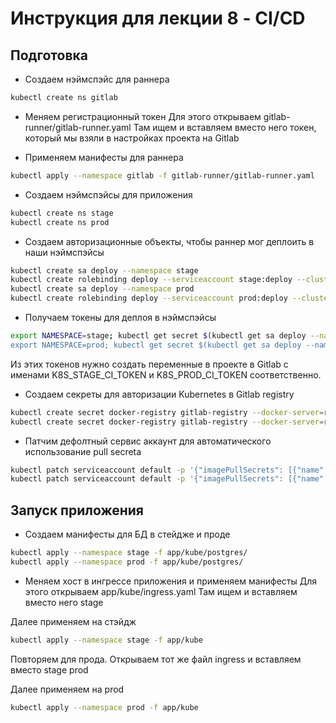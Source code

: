 # Инструкция для лекции 8 - CI/CD

## Подготовка

* Создаем нэймспэйс для раннера

```bash
kubectl create ns gitlab
```

* Меняем регистрационный токен
Для этого открываем gitlab-runner/gitlab-runner.yaml
Там ищем <CHANGE ME> и вставляем вместо него токен,
который мы взяли в настройках проекта на Gitlab

* Применяем манифесты для раннера

```bash
kubectl apply --namespace gitlab -f gitlab-runner/gitlab-runner.yaml
```

* Создаем нэймспэйсы для приложения

```bash
kubectl create ns stage
kubectl create ns prod
```

* Создаем авторизационные объекты, чтобы раннер мог деплоить в наши нэймспэйсы

```bash
kubectl create sa deploy --namespace stage
kubectl create rolebinding deploy --serviceaccount stage:deploy --clusterrole edit --namespace stage
kubectl create sa deploy --namespace prod
kubectl create rolebinding deploy --serviceaccount prod:deploy --clusterrole edit --namespace prod
```

* Получаем токены для деплоя в нэймспэйсы

```bash
export NAMESPACE=stage; kubectl get secret $(kubectl get sa deploy --namespace $NAMESPACE -o jsonpath='{.secrets[0].name}') --namespace $NAMESPACE -o jsonpath='{.data.token}
export NAMESPACE=prod; kubectl get secret $(kubectl get sa deploy --namespace $NAMESPACE -o jsonpath='{.secrets[0].name}') --namespace $NAMESPACE -o jsonpath='{.data.token}
```

Из этих токенов нужно создать переменные в проекте в Gitlab с именами
K8S_STAGE_CI_TOKEN и K8S_PROD_CI_TOKEN соответственно.

* Создаем секреты для авторизации Kubernetes в Gitlab registry

```bash
kubectl create secret docker-registry gitlab-registry --docker-server=registry.gitlab.com --docker-username=<USERNAME> --docker-password=<PASSWORD> --docker-email=admin@admin.admin --namespace stage
kubectl create secret docker-registry gitlab-registry --docker-server=registry.gitlab.com --docker-username=<USERNAME> --docker-password=<PASSWORD> --docker-email=admin@admin.admin --namespace prod
```

* Патчим дефолтный сервис аккаунт для автоматического использование pull secretа

```bash
kubectl patch serviceaccount default -p '{"imagePullSecrets": [{"name": "gitlab-registry"}]}' -n stage
kubectl patch serviceaccount default -p '{"imagePullSecrets": [{"name": "gitlab-registry"}]}' -n prod
```

## Запуск приложения

* Создаем манифесты для БД в стейдже и проде

```bash
kubectl apply --namespace stage -f app/kube/postgres/
kubectl apply --namespace prod -f app/kube/postgres/
```

* Меняем хост в ингрессе приложения и применяем манифесты
Для этого открываем app/kube/ingress.yaml
Там ищем <CHANGE ME> и вставляем вместо него stage

Далее применяем на стэйдж

```bash
kubectl apply --namespace stage -f app/kube
```

Повторяем для прода. Открываем тот же файл ingress и
вставляем вместо stage prod

Далее применяем на prod

```bash
kubectl apply --namespace prod -f app/kube
```

